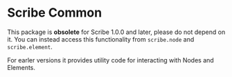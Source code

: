 # Scribe Common

This package is __obsolete__ for Scribe 1.0.0 and later, please do not depend on it. You can instead access this functionality from `scribe.node` and `scribe.element`.

For earler versions it provides utility code for interacting with Nodes and Elements.